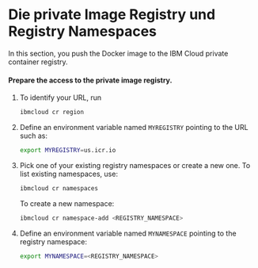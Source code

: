 # Die private Image Registry und Registry Namespaces

In this section, you push the Docker image to the IBM Cloud private container registry.

#### Prepare the access to the private image registry.

1. To identify your  URL, run

   ```bash
   ibmcloud cr region
   ```

2. Define an environment variable named `MYREGISTRY` pointing to the URL such as:

   ```bash
   export MYREGISTRY=us.icr.io
   ```

3. Pick one of your existing registry namespaces or create a new one. To list existing namespaces, use:

   ```bash
   ibmcloud cr namespaces
   ```



   To create a new namespace:

   ```bash
   ibmcloud cr namespace-add <REGISTRY_NAMESPACE>
   ```

4. Define an environment variable named `MYNAMESPACE` pointing to the registry namespace:

   ```bash
   export MYNAMESPACE=<REGISTRY_NAMESPACE>
   ```

